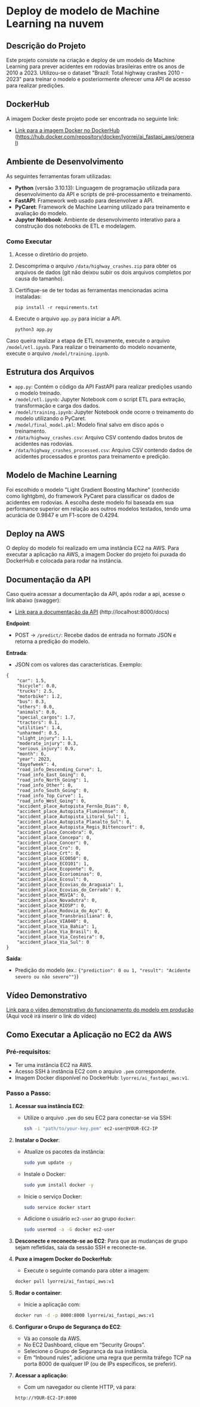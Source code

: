 # Deploy de modelo de Machine Learning na nuvem
  
## Descrição do Projeto

Este projeto consiste na criação e deploy de um modelo de Machine Learning para prever acidentes em rodovias brasileiras entre os anos de 2010 a 2023. Utilizou-se o dataset "Brazil: Total highway crashes 2010 - 2023" para treinar o modelo e posteriormente oferecer uma API de acesso para realizar predições.

## DockerHub

A imagem Docker deste projeto pode ser encontrada no seguinte link:
- [Link para a imagem Docker no DockerHub](https://hub.docker.com/repository/docker/lyorrei/ai_fastapi_aws/general) (https://hub.docker.com/repository/docker/lyorrei/ai_fastapi_aws/general)

## Ambiente de Desenvolvimento

As seguintes ferramentas foram utilizadas:

- **Python** (versão 3.10.13): Linguagem de programação utilizada para desenvolvimento da API e scripts de pré-processamento e treinamento.
- **FastAPI**: Framework web usado para desenvolver a API.
- **PyCaret**: Framework de Machine Learning utilizado para treinamento e avaliação do modelo.
- **Jupyter Notebook**: Ambiente de desenvolvimento interativo para a construção dos notebooks de ETL e modelagem.

### Como Executar
1. Acesse o diretório do projeto.
2. Descomprima o arquivo `/data/highway_crashes.zip` para obter os arquivos de dados (git não deixou subir os dois arquivos completos por causa do tamanho).
3. Certifique-se de ter todas as ferramentas mencionadas acima instaladas:

    ``
      pip install -r requirements.txt
    ``

4. Execute o arquivo `app.py` para iniciar a API.

    ``
      python3 app.py
    ``

Caso queira realizar a etapa de ETL novamente, execute o arquivo `/model/etl.ipynb`. Para realizar o treinamento do modelo novamente, execute o arquivo `/model/training.ipynb`.

## Estrutura dos Arquivos

- `app.py`: Contém o código da API FastAPI para realizar predições usando o modelo treinado.
- `/model/etl.ipynb`: Jupyter Notebook com o script ETL para extração, transformação e carga dos dados.
- `/model/training.ipynb`: Jupyter Notebook onde ocorre o treinamento do modelo utilizando o PyCaret.
- `/model/final_model.pkl`: Modelo final salvo em disco após o treinamento.
- `/data/highway_crashes.csv`: Arquivo CSV contendo dados brutos de acidentes nas rodovias.
- `/data/highway_crashes_processed.csv`: Arquivo CSV contendo dados de acidentes processados e prontos para treinamento e predição.

## Modelo de Machine Learning

Foi escolhido o modelo "Light Gradient Boosting Machine" (conhecido como lightgbm), do framework PyCaret para classificar os dados de acidentes em rodovias. A escolha deste modelo foi baseada em sua performance superior em relação aos outros modelos testados, tendo uma acurácia de 0.9847 e um F1-score de 0.4294.

## Deploy na AWS

O deploy do modelo foi realizado em uma instância EC2 na AWS. Para executar a aplicação na AWS, a imagem Docker do projeto foi puxada do DockerHub e colocada para rodar na instância.

## Documentação da API

Caso queira acessar a documentação da API, após rodar a api, acesse o link abaixo (swagger):
- [Link para a documentação da API](http://localhost:8000/docs) (http://localhost:8000/docs)


**Endpoint**:
- POST -> `/predict/`: Recebe dados de entrada no formato JSON e retorna a predição do modelo.

**Entrada**:
- JSON com os valores das características. Exemplo:
````
{
    "car": 1.5,
    "bicycle": 0.0,
    "trucks": 2.5,
    "motorbike": 1.2,
    "bus": 0.3,
    "others": 0.0,
    "animals": 0.0,
    "special_cargos": 1.7,
    "tractors": 0.1,
    "utilities": 1.4,
    "unharmed": 0.5,
    "slight_injury": 1.1,
    "moderate_injury": 0.3,
    "serious_injury": 0.9,
    "month": 6,
    "year": 2023,
    "dayofweek": 4,
    "road_info_Descending_Curve": 1,
    "road_info_East_Going": 0,
    "road_info_North_Going": 1,
    "road_info_Other": 0,
    "road_info_South_Going": 0,
    "road_info_Top_Curve": 1,
    "road_info_West_Going": 0,
    "accident_place_Autopista_Fernão_Dias": 0,
    "accident_place_Autopista_Fluminense": 0,
    "accident_place_Autopista_Litoral_Sul": 1,
    "accident_place_Autopista_Planalto_Sul": 0,
    "accident_place_Autopista_Regis_Bittencourt": 0,
    "accident_place_Concebra": 0,
    "accident_place_Concepa": 0,
    "accident_place_Concer": 0,
    "accident_place_Cro": 0,
    "accident_place_Crt": 0,
    "accident_place_ECO050": 0,
    "accident_place_ECO101": 1,
    "accident_place_Ecoponte": 0,
    "accident_place_Ecoriominas": 0,
    "accident_place_Ecosul": 0,
    "accident_place_Ecovias_do_Araguaia": 1,
    "accident_place_Ecovias_do_Cerrado": 0,
    "accident_place_MSVIA": 0,
    "accident_place_Novadutra": 0,
    "accident_place_RIOSP": 0,
    "accident_place_Rodovia_do_Aço": 0,
    "accident_place_Transbrasiliana": 0,
    "accident_place_VIA040": 0,
    "accident_place_Via_Bahia": 1,
    "accident_place_Via_Brasil": 0,
    "accident_place_Via_Costeira": 0,
    "accident_place_Via_Sul": 0
}

````

**Saída**:
- Predição do modelo (ex.: `{"prediction": 0 ou 1, "result": "Acidente severo ou não severo""}`)

## Vídeo Demonstrativo

[Link para o vídeo demonstrativo do funcionamento do modelo em produção](#) (Aqui você irá inserir o link do vídeo)


## Como Executar a Aplicação no EC2 da AWS

### Pré-requisitos:
- Ter uma instância EC2 na AWS.
- Acesso SSH à instância EC2 com o arquivo `.pem` correspondente.
- Imagem Docker disponível no DockerHub: `lyorrei/ai_fastapi_aws:v1`.

### Passo a Passo:

1. **Acessar sua instância EC2**:
   - Utilize o arquivo `.pem` do seu EC2 para conectar-se via SSH:
     ```bash
     ssh -i "path/to/your-key.pem" ec2-user@YOUR-EC2-IP
     ```

2. **Instalar o Docker**:
   - Atualize os pacotes da instância:
     ```bash
     sudo yum update -y
     ```
   - Instale o Docker:
     ```bash
     sudo yum install docker -y
     ```
   - Inicie o serviço Docker:
     ```bash
     sudo service docker start
     ```
   - Adicione o usuário `ec2-user` ao grupo `docker`:
     ```bash
     sudo usermod -a -G docker ec2-user
     ```

3. **Desconecte e reconecte-se ao EC2**:
   Para que as mudanças de grupo sejam refletidas, saia da sessão SSH e reconecte-se.

4. **Puxe a imagem Docker do DockerHub**:
   - Execute o seguinte comando para obter a imagem:
   ```bash
   docker pull lyorrei/ai_fastapi_aws:v1
   ```

5. **Rodar o container**:
   - Inicie a aplicação com:
   ```bash
   docker run -d -p 8000:8000 lyorrei/ai_fastapi_aws:v1
   ```

6. **Configurar o Grupo de Segurança do EC2**:
   - Vá ao console da AWS.
   - No EC2 Dashboard, clique em “Security Groups”.
   - Selecione o Grupo de Segurança da sua instância.
   - Em “Inbound rules”, adicione uma regra que permita tráfego TCP na porta 8000 de qualquer IP (ou de IPs específicos, se preferir).

7. **Acessar a aplicação**:
   - Com um navegador ou cliente HTTP, vá para:
   ```
   http://YOUR-EC2-IP:8000
   ```
